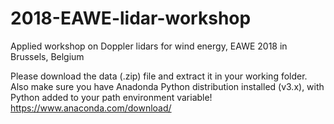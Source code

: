 # 2018-EAWE-lidar-workshop
Applied workshop on Doppler lidars for wind energy, EAWE 2018 in Brussels, Belgium

Please download the data (.zip) file and extract it in your working folder.
Also make sure you have Anadonda Python distribution installed (v3.x), with Python added to your path environment variable!
https://www.anaconda.com/download/
